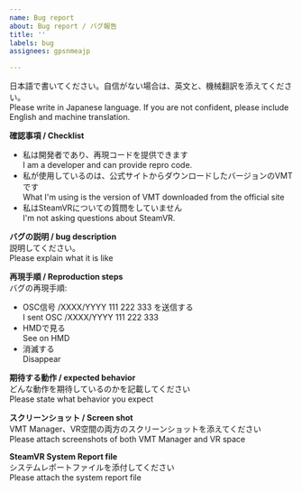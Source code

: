 ```yaml
---
name: Bug report
about: Bug report / バグ報告
title: ''
labels: bug
assignees: gpsnmeajp

---
```


日本語で書いてください。自信がない場合は、英文と、機械翻訳を添えてください。  
Please write in Japanese language. If you are not confident, please include English and machine translation.

**確認事項 / Checklist**

+ 私は開発者であり、再現コードを提供できます  
I am a developer and can provide repro code.
+ 私が使用しているのは、公式サイトからダウンロードしたバージョンのVMTです  
What I'm using is the version of VMT downloaded from the official site
+ 私はSteamVRについての質問をしていません  
I'm not asking questions about SteamVR.

**バグの説明 / bug description**  
説明してください。  
Please explain what it is like

**再現手順 / Reproduction steps**  
バグの再現手順:  
+ OSC信号 /XXXX/YYYY 111 222 333 を送信する  
I sent OSC /XXXX/YYYY 111 222 333
+ HMDで見る  
See on HMD
+ 消滅する  
Disappear

**期待する動作 / expected behavior**  
どんな動作を期待しているのかを記載してください  
Please state what behavior you expect

**スクリーンショット / Screen shot**  
VMT Manager、VR空間の両方のスクリーンショットを添えてください  
Please attach screenshots of both VMT Manager and VR space

**SteamVR System Report file**  
システムレポートファイルを添付してください  
Please attach the system report file
